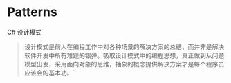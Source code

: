 # Patterns
C# 设计模式

>  设计模式是前人在编程工作中对各种场景的解决方案的总结，而并非是解决软件开发中所有难题的银弹。吸取设计模式中的编程思想，真正做到从问题模型出发，采用面向对象的思维，抽象的概念提供解决方案才是每个程序员应该会的基本功。`
